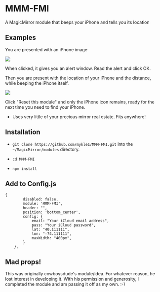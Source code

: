 # MMM-FMI 

A MagicMirror module that beeps your iPhone and tells you its location

## Examples

You are presented with an iPhone image

![](iphone.png)

When clicked, it gives you an alert window. Read the alert and click OK.

Then you are present with the location of your iPhone and the distance, while beeping the iPhone itself.

![](iphone2.jpg)

Click "Reset this module" and only the iPhone icon remains, ready for the next time you need to find your iPhone.

* Uses very little of your precious mirror real estate. Fits anywhere!

## Installation

* `git clone https://github.com/mykle1/MMM-FMI.git` into the `~/MagicMirror/modules` directory.

* `cd MMM-FMI`

* `npm install`

## Add to Config.js

    {
            disabled: false,
            module: 'MMM-FMI',
            header: "",
            position: 'bottom_center',
			config: {
                email: "Your iCloud email address",
                pass: "Your iCloud password",
                lat: "40.111111", 
                lon: "-74.111111",
                maxWidth: "400px",
			}
        },

## Mad props!

This was originally cowboysdude's module/idea. For whatever reason, he lost interest in developing it.
With his permission and generosity, I completed the module and am passing it off as my own. :-)